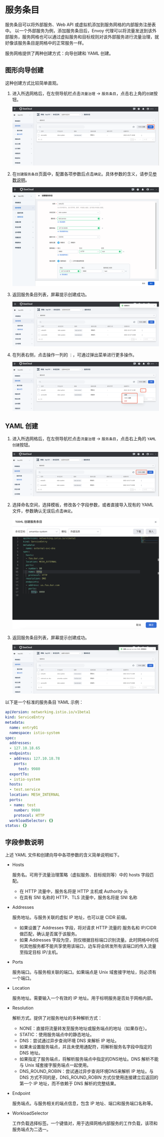 # 服务条目

服务条目可以将外部服务、Web API 或虚拟机添加到服务网格的内部服务注册表中。
以一个外部服务为例，添加服务条目后，Envoy 代理可以将流量发送到该外部服务，服务网格也可以通过虚拟服务和目标规则对该外部服务进行流量治理，就好像该服务条目是网格中的正常服务一样。

服务网格提供了两种创建方式：向导创建和 YAML 创建。

## 图形向导创建

这种创建方式比较简单直观。

1. 进入所选网格后，在左侧导航栏点击`流量治理` -> `服务条目`，点击右上角的`创建`按钮。

    ![创建](../../images/entry01.png)

1. 在`创建服务条目`页面中，配置各项参数后点击`确定`。具体参数的含义，请参见[参数说明](#_3)。

    ![配置参数](../../images/entry02.png)

1. 返回服务条目列表，屏幕提示创建成功。

    ![创建成功](../../images/entry03.png)

1. 在列表右侧，点击操作一列的 `⋮`，可通过弹出菜单进行更多操作。

    ![更多操作](../../images/entry04.png)

## YAML 创建

1. 进入所选网格后，在左侧导航栏点击`流量治理` -> `服务条目`，点击右上角的 `YAML 创建`按钮。

    ![YAML 创建](../../images/entry05.png)

1. 选择命名空间，选择模板，修改各个字段参数，或者直接导入现有的 YAML 文件，参数确认无误后点击`确定`。

    ![YAML 参数配置](../../images/entry06.png)

1. 返回服务条目列表，屏幕提示创建成功。

    ![创建成功](../../images/entry07.png)

以下是一个标准的服务条目 YAML 示例：

```yaml
apiVersion: networking.istio.io/v1beta1
kind: ServiceEntry
metadata:
  name: entry01
  namespace: istio-system
spec:
  addresses:
  - 127.10.18.65
  endpoints:
  - address: 127.10.18.78
    ports:
      test: 9980
  exportTo:
  - istio-system
  hosts:
  - test.service
  location: MESH_INTERNAL
  ports:
  - name: test
    number: 9980
    protocol: HTTP
  workloadSelector: {}
status: {}
```

## 字段参数说明

上述 YAML 文件和创建向导中各项参数的含义简单说明如下。

- Hosts

    服务名。可用于流量治理策略（虚拟服务、目标规则等）中的 hosts 字段匹配。

    - 在 HTTP 流量中，服务名将是 HTTP 主机或 Authority 头
    - 在具有 SNI 名称的 HTTP、TLS 流量中，服务名将是 SNI 名称

- Addresses

    服务地址。与服务关联的虚拟 IP 地址，也可以是 CIDR 前缀。

    - 如果设置了 Addresses 字段，将对请求 HTTP 流量的 服务名和 IP/CIDR 做匹配，确认是否属于该服务。
    - 如果 Addresses 字段为空，则仅根据目标端口识别流量。此时网格中的任何其他服务都不能共享使用该端口，边车将会转发所有该端口的传入流量至指定目标 IP/主机。

- Ports
  
    服务端口。与服务相关联的端口。如果端点是 Unix 域套接字地址，则必须有一个端口。

- Location
    
    服务地址。需要输入一个有效的 IP 地址。用于标明服务是否处于网格内部。

- Resolution

    解析方式。提供了对服务地址的多种解析方式：

    - NONE：直接将流量转发至服务地址或服务端点的地址（如果存在）。
    - STATIC：使用服务端点中的静态地址。
    - DNS：尝试通过异步查询环境 DNS 来解析 IP 地址。
    - 如果未设置服务端点，并且未使用通配符，将解析服务名字段中指定的 DNS 地址。
    - 如果指定了服务端点，将解析服务端点中指定的DNS地址。DNS 解析不能与 Unix 域套接字服务端点一起使用。
    - DNS_ROUND_ROBIN：尝试通过异步查询环境DNS来解析 IP 地址。与 DNS 方式不同的是，DNS_ROUND_ROBIN 方式仅使用连接建立后返回的第一个 IP 地址，而不依赖于 DNS 解析的完整结果。

- Endpoint

    服务端点。与服务相关的端点信息，包含 IP 地址、端口和服务端口名称等。

- WorkloadSelector

    工作负载选择标签。一个键值对，用于选择网格内部服务的工作负载，该项和服务端点为二选一。

<!-- 创建后如何使用这些服务条目？ -->
